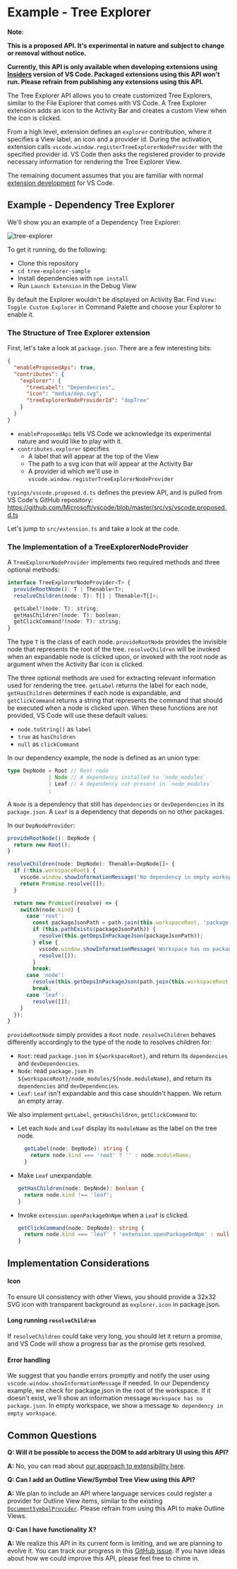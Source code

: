 # Example - Tree Explorer

**Note**:

**This is a proposed API. It's experimental in nature and subject to change or removal without notice.**

**Currently, this API is only available when developing extensions using [Insiders](https://code.visualstudio.com/insiders) version of VS Code. Packaged extensions using this API won't run. Please refrain from publishing any extensions using this API.**

The Tree Explorer API allows you to create customized Tree Explorers, similar to the File Explorer that comes with VS Code. A Tree Explorer extension adds an icon to the Activity Bar and creates a custom View when the icon is clicked.

From a high level, extension defines an `explorer` contribution, where it specifies a View label, an icon and a provider id. During the activation, extension calls `vscode.window.registerTreeExplorerNodeProvider` with the specified provider id. VS Code then asks the registered provider to provide necessary information for rendering the Tree Explorer View.

The remaining document assumes that you are familiar with normal [extension development](https://code.visualstudio.com/docs/extensions/overview) for VS Code.

## Example - Dependency Tree Explorer

We'll show you an example of a Dependency Tree Explorer:

![tree-explorer](tree-explorer.png)

To get it running, do the following:

- Clone this repository
- `cd tree-explorer-sample`
- Install dependencies with `npm install`
- Run `Launch Extension` in the Debug View

By default the Explorer wouldn't be displayed on Activity Bar. Find `View: Toggle Custom Explorer` in Command Palette and choose your Explorer to enable it.

### The Structure of Tree Explorer extension

First, let's take a look at `package.json`. There are a few interesting bits:

```json
{
  "enableProposedApi": true,
  "contributes": {
    "explorer": {
      "treeLabel": "Dependencies",
      "icon": "media/dep.svg",
      "treeExplorerNodeProviderId": "depTree"
    }
  }
}
```

- `enableProposedApi` tells VS Code we acknowledge its experimental nature and would like to play with it.
- `contributes.explorer` specifies
    - A label that will appear at the top of the View
    - The path to a svg icon that will appear at the Activity Bar
    - A provider id which we'll use in `vscode.window.registerTreeExplorerNodeProvider`

`typings/vscode.proposed.d.ts` defines the preview API, and is pulled from VS Code's GitHub repository: https://github.com/Microsoft/vscode/blob/master/src/vs/vscode.proposed.d.ts

Let's jump to `src/extension.ts` and take a look at the code.

### The Implementation of a TreeExplorerNodeProvider

A `TreeExplorerNodeProvider` implements two required methods and three optional methods:

```ts
interface TreeExplorerNodeProvider<T> {
  provideRootNode(): T | Thenable<T>;
  resolveChildren(node: T): T[] | Thenable<T[]>;

  getLabel?(node: T): string;
  getHasChildren?(node: T): boolean;
  getClickCommand?(node: T): string;
}
```

The type `T` is the class of each node. `provideRootNode` provides the invisible node that represents the root of the tree. `resolveChildren` will be invoked when an expandable node is clicked upon, or invoked with the root node as argument when the Activity Bar icon is clicked.

The three optional methods are used for extracting relevant information used for rendering the tree. `getLabel` returns the label for each node, `getHasChildren` determines if each node is expandable, and `getClickCommand` returns a string that represents the command that should be executed when a node is clicked upon. When these functions are not provided, VS Code will use these default values:

- `node.toString()` as `label`
- `true` as `hasChildren`
- `null` as `clickCommand`

In our dependency example, the node is defined as an union type:

```ts
type DepNode = Root // Root node
             | Node // A dependency installed to `node_modules`
             | Leaf // A dependency not present in `node_modules`
             ;
```

A `Node` is a dependency that still has `dependencies` or `devDependencies` in its `package.json`. A `Leaf` is a dependency that depends on no other packages.

In our `DepNodeProvider`:

```ts
provideRootNode(): DepNode {
  return new Root();
}

resolveChildren(node: DepNode): Thenable<DepNode[]> {
  if (!this.workspaceRoot) {
    vscode.window.showInformationMessage('No dependency in empty workspace');
    return Promise.resolve([]);
  }

  return new Promise((resolve) => {
    switch(node.kind) {
      case 'root':
        const packageJsonPath = path.join(this.workspaceRoot, 'package.json');
        if (this.pathExists(packageJsonPath)) {
          resolve(this.getDepsInPackageJson(packageJsonPath));
        } else {
          vscode.window.showInformationMessage('Workspace has no package.json');
          resolve([]);
        }
        break;
      case 'node':
        resolve(this.getDepsInPackageJson(path.join(this.workspaceRoot, 'node_modules', node.moduleName, 'package.json')));
        break;
      case 'leaf':
        resolve([]);
    }
  });
}
```

`provideRootNode` simply provides a `Root` node. `resolveChildren` behaves differently accordingly to the type of the node to resolves children for:

- `Root`: read `package.json` in `${workspaceRoot}`, and return its `dependencies` and `devDependencies`.
- `Node`: read `package.json` in `${workspaceRoot}/node_modules/${node.moduleName}`, and return its `dependencies` and `devDependencies`.
- `Leaf`: `Leaf` isn't expandable and this case shouldn't happen. We return an empty array.

We also implement `getLabel`, `getHasChildren`, `getClickCommand` to:

- Let each `Node` and `Leaf` display its `moduleName` as the label on the tree node.

  ```ts
    getLabel(node: DepNode): string {
      return node.kind === 'root' ? '' : node.moduleName;
    }
  ```

- Make `Leaf` unexpandable.

  ```ts
  getHasChildren(node: DepNode): boolean {
    return node.kind !== 'leaf';
  }
  ```

- Invoke `extension.openPackageOnNpm` when a `Leaf` is clicked.

  ```ts
  getClickCommand(node: DepNode): string {
    return node.kind === 'leaf' ? 'extension.openPackageOnNpm' : null;
  }
  ```

## Implementation Considerations

#### Icon

To ensure UI consistency with other Views, you should provide a 32x32 SVG icon with transparent background as `explorer.icon` in package.json.

#### Long running `resolveChildren`

If `resolveChildren` could take very long, you should let it return a promise, and VS Code will show a progress bar as the promise gets resolved.

#### Error handling

We suggest that you handle errors promptly and notify the user using `vscode.window.showInformationMessage` if needed. In our Dependency example, we check for package.json in the root of the workspace. If it doesn't exist, we'll show an information message `Workspace has no package.json`. In empty workspace, we show a message `No dependency in empty workspace`.

## Common Questions

**Q: Will it be possible to access the DOM to add arbitrary UI using this API?**

**A:** No, you can read about [our approach to extensibility here](https://code.visualstudio.com/docs/extensions/our-approach).

**Q: Can I add an Outline View/Symbol Tree View using this API?**

**A:** We plan to include an API where language services could register a provider for Outline View items, similar to the existing [`DocumentSymbolProvider`](https://code.visualstudio.com/docs/extensionAPI/vscode-api#DocumentSymbolProvider). Please refrain from using this API to make Outline Views.

**Q: Can I have functionality X?**

**A:** We realize this API in its current form is limiting, and we are planning to evolve it. You can track our progress in this [GitHub issue](https://github.com/Microsoft/vscode/issues/15485). If you have ideas about how we could improve this API, please feel free to chime in.
